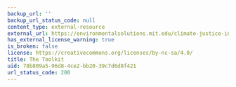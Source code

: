 ```yaml
---
backup_url: ''
backup_url_status_code: null
content_type: external-resource
external_url: https://environmentalsolutions.mit.edu/climate-justice-instructional-toolkit/
has_external_license_warning: true
is_broken: false
license: https://creativecommons.org/licenses/by-nc-sa/4.0/
title: The Toolkit
uid: 78b809a5-96d8-4ce2-bb20-39c7d6d8f421
url_status_code: 200
---
```

